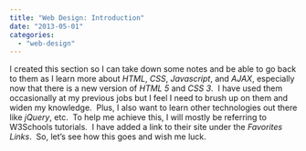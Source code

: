 ```yaml
---
title: "Web Design: Introduction"
date: "2013-05-01"
categories: 
  - "web-design"
---
```


I created this section so I can take down some notes and be able to go back to them as I learn more about _HTML_, _CSS_, _Javascript_, and _AJAX_, especially now that there is a new version of _HTML 5_ and _CSS 3_.  I have used them occasionally at my previous jobs but I feel I need to brush up on them and widen my knowledge.  Plus, I also want to learn other technologies out there like _jQuery_, etc.  To help me achieve this, I will mostly be referring to W3Schools tutorials.  I have added a link to their site under the _Favorites Links_.  So, let’s see how this goes and wish me luck.
